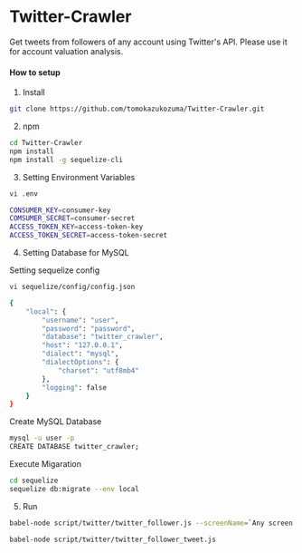 # Twitter-Crawler
Get tweets from followers of any account using Twitter's API.
Please use it for account valuation analysis.

#### How to setup

1. Install
```bash
git clone https://github.com/tomokazukozuma/Twitter-Crawler.git
```
2. npm

```bash
cd Twitter-Crawler
npm install
npm install -g sequelize-cli
```

3. Setting Environment Variables
```bash
vi .env

CONSUMER_KEY=consumer-key
COMSUMER_SECRET=consumer-secret
ACCESS_TOKEN_KEY=access-token-key
ACCESS_TOKEN_SECRET=access-token-secret
```

4. Setting Database for MySQL

Setting sequelize config
```bash
vi sequelize/config/config.json

{
    "local": {
        "username": "user",
        "password": "password",
        "database": "twitter_crawler",
        "host": "127.0.0.1",
        "dialect": "mysql",
        "dialectOptions": {
            "charset": "utf8mb4"
        },
        "logging": false
    }
}
```

Create MySQL Database
```bash
mysql -u user -p
CREATE DATABASE twitter_crawler;
```

Execute Migaration
```bash
cd sequelize
sequelize db:migrate --env local
```

5. Run

```bash
babel-node script/twitter/twitter_follower.js --screenName=`Any screen name`
```

```bash
babel-node script/twitter/twitter_follower_tweet.js
```